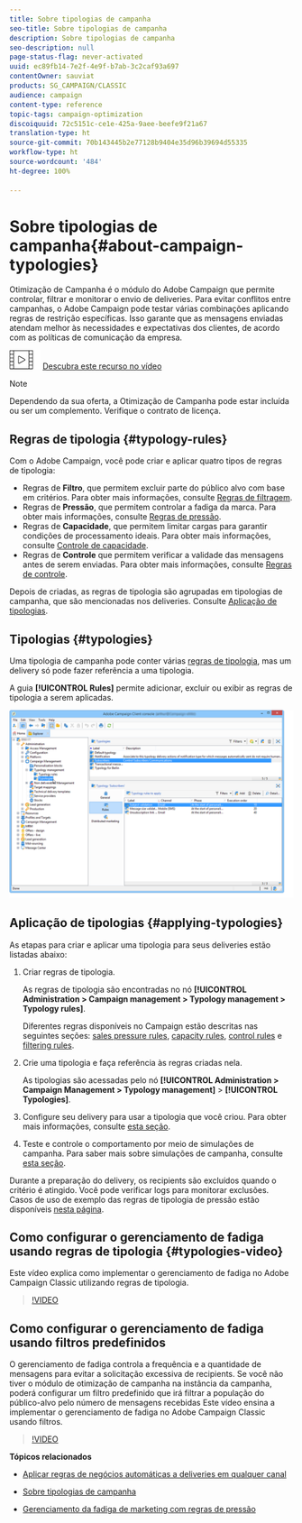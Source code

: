 ```yaml
---
title: Sobre tipologias de campanha
seo-title: Sobre tipologias de campanha
description: Sobre tipologias de campanha
seo-description: null
page-status-flag: never-activated
uuid: ec89fb14-7e2f-4e9f-b7ab-3c2caf93a697
contentOwner: sauviat
products: SG_CAMPAIGN/CLASSIC
audience: campaign
content-type: reference
topic-tags: campaign-optimization
discoiquuid: 72c5151c-ce1e-425a-9aee-beefe9f21a67
translation-type: ht
source-git-commit: 70b143445b2e77128b9404e35d96b39694d55335
workflow-type: ht
source-wordcount: '484'
ht-degree: 100%

---
```



# Sobre tipologias de campanha{#about-campaign-typologies}

Otimização de Campanha é o módulo do Adobe Campaign que permite controlar, filtrar e monitorar o envio de deliveries. Para evitar conflitos entre campanhas, o Adobe Campaign pode testar várias combinações aplicando regras de restrição específicas. Isso garante que as mensagens enviadas atendam melhor às necessidades e expectativas dos clientes, de acordo com as políticas de comunicação da empresa.

![](assets/do-not-localize/how-to-video.png) [Descubra este recurso no vídeo](#typologies-video)

>[!NOTE]
>
>Dependendo da sua oferta, a Otimização de Campanha pode estar incluída ou ser um complemento. Verifique o contrato de licença.

## Regras de tipologia {#typology-rules}

Com o Adobe Campaign, você pode criar e aplicar quatro tipos de regras de tipologia:

* Regras de **Filtro**, que permitem excluir parte do público alvo com base em critérios. Para obter mais informações, consulte [Regras de filtragem](../../campaign/using/filtering-rules.md).
* Regras de **Pressão**, que permitem controlar a fadiga da marca. Para obter mais informações, consulte [Regras de pressão](../../campaign/using/pressure-rules.md).
* Regras de **Capacidade**, que permitem limitar cargas para garantir condições de processamento ideais. Para obter mais informações, consulte [Controle de capacidade](../../campaign/using/consistency-rules.md#controlling-capacity).
* Regras de **Controle** que permitem verificar a validade das mensagens antes de serem enviadas. Para obter mais informações, consulte [Regras de controle](../../campaign/using/control-rules.md).

Depois de criadas, as regras de tipologia são agrupadas em tipologias de campanha, que são mencionadas nos deliveries. Consulte [Aplicação de tipologias](#applying-typologies).

## Tipologias {#typologies}

Uma tipologia de campanha pode conter várias [regras de tipologia](#typology-rules), mas um delivery só pode fazer referência a uma tipologia.

A guia **[!UICONTROL Rules]** permite adicionar, excluir ou exibir as regras de tipologia a serem aplicadas.

![](assets/campaign_opt_rules_tab.png)

## Aplicação de tipologias {#applying-typologies}

As etapas para criar e aplicar uma tipologia para seus deliveries estão listadas abaixo:

1. Criar regras de tipologia.

   As regras de tipologia são encontradas no nó **[!UICONTROL Administration > Campaign management > Typology management > Typology rules]**.

   Diferentes regras disponíveis no Campaign estão descritas nas seguintes seções: [sales pressure rules](../../campaign/using/pressure-rules.md), [capacity rules](../../campaign/using/consistency-rules.md#controlling-capacity), [control rules](../../campaign/using/control-rules.md) e [filtering rules](../../campaign/using/filtering-rules.md).

1. Crie uma tipologia e faça referência às regras criadas nela.

   As tipologias são acessadas pelo nó **[!UICONTROL Administration > Campaign Management > Typology management]** > **[!UICONTROL Typologies]**.

1. Configure seu delivery para usar a tipologia que você criou. Para obter mais informações, consulte [esta seção](../../campaign/using/applying-rules.md#applying-a-typology-to-a-delivery).
1. Teste e controle o comportamento por meio de simulações de campanha. Para saber mais sobre simulações de campanha, consulte [esta seção](../../campaign/using/campaign-simulations.md).

Durante a preparação do delivery, os recipients são excluídos quando o critério é atingido. Você pode verificar logs para monitorar exclusões. Casos de uso de exemplo das regras de tipologia de pressão estão disponíveis [nesta página](../../campaign/using/pressure-rules.md#use-cases-on-pressure-rules).

## Como configurar o gerenciamento de fadiga usando regras de tipologia {#typologies-video}

Este vídeo explica como implementar o gerenciamento de fadiga no Adobe Campaign Classic utilizando regras de tipologia.

>[!VIDEO](https://video.tv.adobe.com/v/25090?quality=12&captions=por_br)

## Como configurar o gerenciamento de fadiga usando filtros predefinidos

O gerenciamento de fadiga controla a frequência e a quantidade de mensagens para evitar a solicitação excessiva de recipients. Se você não tiver o módulo de otimização de campanha na instância da campanha, poderá configurar um filtro predefinido que irá filtrar a população do público-alvo pelo número de mensagens recebidas
Este vídeo ensina a implementar o gerenciamento de fadiga no Adobe Campaign Classic usando filtros.

>[!VIDEO](https://video.tv.adobe.com/v/25091?quality=12&captions=por_br)

**Tópicos relacionados**

* [Aplicar regras de negócios automáticas a deliveries em qualquer canal](https://helpx.adobe.com/br/campaign/kb/simplifying-campaign-management-acc.html#Applyautomaticbusinessrulestodeliveriesonanychannel)

* [Sobre tipologias de campanha](../../campaign/using/pressure-rules.md)

* [Gerenciamento da fadiga de marketing com regras de pressão](https://docs.adobe.com/content/help/pt-BR/campaign-classic/using/orchestrating-campaigns/campaign-optimization/pressure-rules.html)